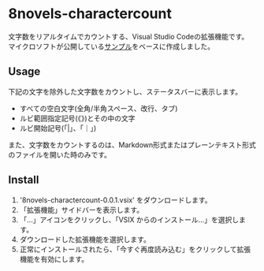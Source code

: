 8novels-charactercount
======================
 
文字数をリアルタイムでカウントする、Visual Studio Codeの拡張機能です。  
マイクロソフトが公開している[サンプル](https://github.com/Microsoft/vscode-wordcount)をベースに作成しました。

## Usage

下記の文字を除外した文字数をカウントし、ステータスバーに表示します。

* すべての空白文字(全角/半角スペース、改行、タブ)
* ルビ範囲指定記号(《》)とその中の文字
* ルビ開始記号(「|」、「｜」) 

また、文字数をカウントするのは、Markdown形式またはプレーンテキスト形式のファイルを開いた時のみです。

## Install

1. '8novels-charactercount-0.0.1.vsix' をダウンロードします。
1. 「拡張機能」サイドバーを表示します。
1. 「…」アイコンをクリックし、「VSIX からのインストール…」を選択します。
1. ダウンロードした拡張機能を選択します。
1. 正常にインストールされたら、「今すぐ再度読み込む」をクリックして拡張機能を有効にします。
